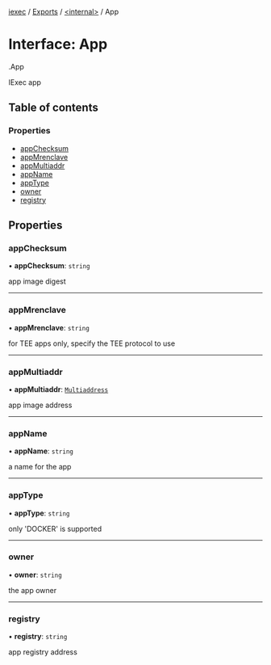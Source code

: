 [iexec](../README.md) / [Exports](../modules.md) / [<internal\>](../modules/internal_.md) / App

# Interface: App

[<internal>](../modules/internal_.md).App

IExec app

## Table of contents

### Properties

- [appChecksum](internal_.App.md#appchecksum)
- [appMrenclave](internal_.App.md#appmrenclave)
- [appMultiaddr](internal_.App.md#appmultiaddr)
- [appName](internal_.App.md#appname)
- [appType](internal_.App.md#apptype)
- [owner](internal_.App.md#owner)
- [registry](internal_.App.md#registry)

## Properties

### appChecksum

• **appChecksum**: `string`

app image digest

___

### appMrenclave

• **appMrenclave**: `string`

for TEE apps only, specify the TEE protocol to use

___

### appMultiaddr

• **appMultiaddr**: [`Multiaddress`](../modules.md#multiaddress)

app image address

___

### appName

• **appName**: `string`

a name for the app

___

### appType

• **appType**: `string`

only 'DOCKER' is supported

___

### owner

• **owner**: `string`

the app owner

___

### registry

• **registry**: `string`

app registry address
